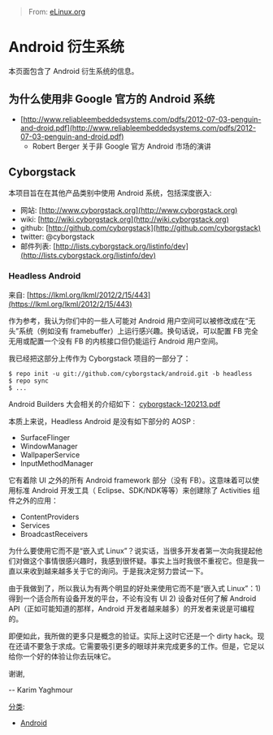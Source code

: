 > From: [eLinux.org](http://eLinux.org/Android_Derivatives "http://eLinux.org/Android_Derivatives")


# Android 衍生系统



本页面包含了 Android 衍生系统的信息。

## 为什么使用非 Google 官方的 Android 系统

-   [http://www.reliableembeddedsystems.com/pdfs/2012-07-03-penguin-and-droid.pdf](http://www.reliableembeddedsystems.com/pdfs/2012-07-03-penguin-and-droid.pdf)
    - Robert Berger 关于非 Google 官方 Android 市场的演讲

## Cyborgstack

本项目旨在在其他产品类别中使用 Android 系统，包括深度嵌入:

-   网站: [http://www.cyborgstack.org](http://www.cyborgstack.org)
-   wiki: [http://wiki.cyborgstack.org](http://wiki.cyborgstack.org)
-   github:
    [http://github.com/cyborgstack](http://github.com/cyborgstack)
-   twitter: @cyborgstack
-   邮件列表:
    [http://lists.cyborgstack.org/listinfo/dev](http://lists.cyborgstack.org/listinfo/dev)

### Headless Android

来自:
[https://lkml.org/lkml/2012/2/15/443](https://lkml.org/lkml/2012/2/15/443)

作为参考，我认为你们中的一些人可能对 Android 用户空间可以被修改成在“无头”系统（例如没有 framebuffer）上运行感兴趣。换句话说，可以配置 FB 完全无用或配置一个没有 FB 的内核接口但仍能运行 Android
用户空间。

我已经把这部分上传作为 Cyborgstack 项目的一部分了：

    $ repo init -u git://github.com/cyborgstack/android.git -b headless
    $ repo sync
    $ ...

Android Builders 大会相关的介绍如下：
[cyborgstack-120213.pdf](http://eLinux.org/images/6/6f/Cyborgstack-120213.pdf "Cyborgstack-120213.pdf")

本质上来说，Headless Android 是没有如下部分的 AOSP :

-   SurfaceFlinger
-   WindowManager
-   WallpaperService
-   InputMethodManager

它有着除 UI 之外的所有 Android
 framework 部分（没有 FB）。这意味着可以使用标准 Android 开发工具（ Eclipse、SDK/NDK等等）来创建除了 Activities 组件之外的应用：

-   ContentProviders
-   Services
-   BroadcastReceivers

为什么要使用它而不是“嵌入式 Linux”？说实话，当很多开发者第一次向我提起他们对做这个事情很感兴趣时，我感到很怀疑。事实上当时我很不重视它。但是我一直以来收到越来越多关于它的询问。于是我决定努力尝试一下。

由于我做到了，所以我认为有两个明显的好处来使用它而不是“嵌入式 Linux”：1)得到一个适合所有设备开发的平台，不论有没有 UI 2) 设备对任何了解 Android API（正如可能知道的那样，Android 开发者越来越多）的开发者来说是可编程的。

即便如此，我所做的更多只是概念的验证。实际上这时它还是一个 dirty hack。现在还请不要急于求成。它需要吸引更多的眼球并来完成更多的工作。但是，它足以给你一个好的体验让你去玩味它。

谢谢,

-- Karim Yaghmour


[分类](http://eLinux.org/Special:Categories "Special:Categories"):

-   [Android](http://eLinux.org/Category:Android "Category:Android")

